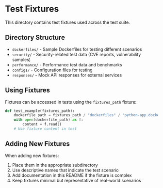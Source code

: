 # Test Fixtures

This directory contains test fixtures used across the test suite.

## Directory Structure

- `dockerfiles/` - Sample Dockerfiles for testing different scenarios
- `security/` - Security-related test data (CVE reports, vulnerability samples)
- `performance/` - Performance test data and benchmarks
- `configs/` - Configuration files for testing
- `responses/` - Mock API responses for external services

## Using Fixtures

Fixtures can be accessed in tests using the `fixtures_path` fixture:

```python
def test_example(fixtures_path):
    dockerfile_path = fixtures_path / "dockerfiles" / "python-app.dockerfile"
    with open(dockerfile_path) as f:
        content = f.read()
    # Use fixture content in test
```

## Adding New Fixtures

When adding new fixtures:

1. Place them in the appropriate subdirectory
2. Use descriptive names that indicate the test scenario
3. Add documentation in this README if the fixture is complex
4. Keep fixtures minimal but representative of real-world scenarios